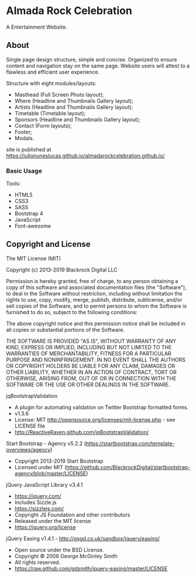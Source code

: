 # Almada Rock Celebration

A Entertainment Website.

## About

Single page design structure, simple and concise. Organized to ensure content and navigation stay on the same page. 
Website users will attest to a flawless and efficient user experience.

Structure with eight modules/layouts:

- Masthead (Full Screen Photo layout);
- Where (Headline and Thumbnails Gallery layout);
- Artists (Headline and Thumbnails Gallery layout);
- Timetable (Timetable layout);
- Sponsors (Headline and Thumbnails Gallery layout);
- Contact (Form layouts);
- Footer;
- Modals.

site is published at https://julionuneslucas.github.io/almadarockcelebration.github.io/

### Basic Usage

Tools: 

* HTML5
* CSS3
* SASS
* Bootstrap 4 
* JavaScript
* Font-awesome

## Copyright and License

The MIT License (MIT)

Copyright (c) 2013-2019 Blackrock Digital LLC

Permission is hereby granted, free of charge, to any person obtaining a copy of this software and associated documentation files (the "Software"), to deal
in the Software without restriction, including without limitation the rights to use, copy, modify, merge, publish, distribute, sublicense, and/or sell
copies of the Software, and to permit persons to whom the Software is furnished to do so, subject to the following conditions:

The above copyright notice and this permission notice shall be included in all copies or substantial portions of the Software.

THE SOFTWARE IS PROVIDED "AS IS", WITHOUT WARRANTY OF ANY KIND, EXPRESS OR IMPLIED, INCLUDING BUT NOT LIMITED TO THE WARRANTIES OF MERCHANTABILITY,
FITNESS FOR A PARTICULAR PURPOSE AND NONINFRINGEMENT. IN NO EVENT SHALL THE AUTHORS OR COPYRIGHT HOLDERS BE LIABLE FOR ANY CLAIM, DAMAGES OR OTHER
LIABILITY, WHETHER IN AN ACTION OF CONTRACT, TORT OR OTHERWISE, ARISING FROM, OUT OF OR IN CONNECTION WITH THE SOFTWARE OR THE USE OR OTHER DEALINGS IN
THE SOFTWARE.

jqBootstrapValidation
 * A plugin for automating validation on Twitter Bootstrap formatted forms. 
 * v1.3.6 
 * License: MIT <http://opensource.org/licenses/mit-license.php> - see LICENSE file
 * http://ReactiveRaven.github.com/jqBootstrapValidation/
 
 Start Bootstrap - Agency v5.2.2 (https://startbootstrap.com/template-overviews/agency)
 * Copyright 2013-2019 Start Bootstrap
 * Licensed under MIT (https://github.com/BlackrockDigital/startbootstrap-agency/blob/master/LICENSE)
 
 jQuery JavaScript Library v3.4.1
 * https://jquery.com/ 
 * Includes Sizzle.js
 * https://sizzlejs.com/
 * Copyright JS Foundation and other contributors
 * Released under the MIT license
 * https://jquery.org/license
 
 jQuery Easing v1.4.1 - http://gsgd.co.uk/sandbox/jquery/easing/
 * Open source under the BSD License.
 * Copyright © 2008 George McGinley Smith
 * All rights reserved.
 * https://raw.github.com/gdsmith/jquery-easing/master/LICENSE
